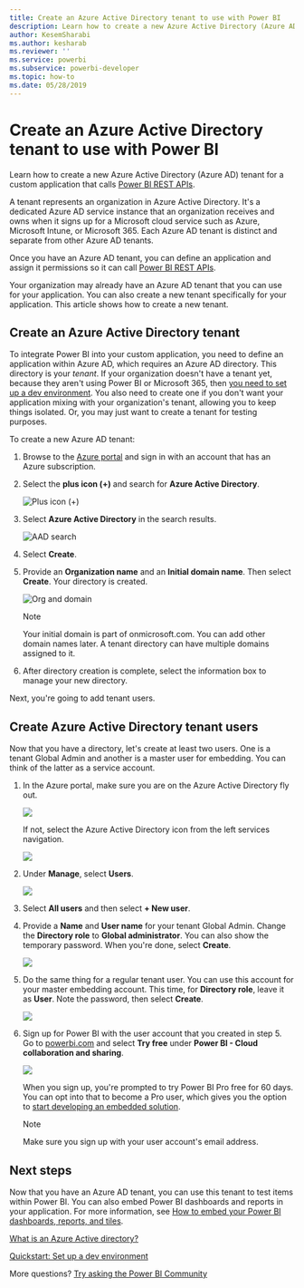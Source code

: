 ```yaml
---
title: Create an Azure Active Directory tenant to use with Power BI
description: Learn how to create a new Azure Active Directory (Azure AD) tenant for a custom application that calls Power BI REST APIs.
author: KesemSharabi
ms.author: kesharab
ms.reviewer: ''
ms.service: powerbi
ms.subservice: powerbi-developer
ms.topic: how-to
ms.date: 05/28/2019
---
```


# Create an Azure Active Directory tenant to use with Power BI

Learn how to create a new Azure Active Directory (Azure AD) tenant for a custom application that calls [Power BI REST APIs](../automation/rest-api-reference.md).

A tenant represents an organization in Azure Active Directory. It's a dedicated Azure AD service instance that an organization receives and owns when it signs up for a Microsoft cloud service such as Azure, Microsoft Intune, or Microsoft 365. Each Azure AD tenant is distinct and separate from other Azure AD tenants.

Once you have an Azure AD tenant, you can define an application and assign it permissions so it can call [Power BI REST APIs](../automation/rest-api-reference.md).

Your organization may already have an Azure AD tenant that you can use for your application. You can also create a new tenant specifically for your application. This article shows how to create a new tenant.

## Create an Azure Active Directory tenant

To integrate Power BI into your custom application, you need to define an application within Azure AD, which requires an Azure AD directory. This directory is your *tenant*. If your organization doesn't have a tenant yet, because they aren't using Power BI or Microsoft 365, then [you need to set up a dev environment](https://docs.microsoft.com/azure/active-directory/develop/active-directory-howto-tenant). You also need to create one if you don't want your application mixing with your organization's tenant, allowing you to keep things isolated. Or, you may just want to create a tenant for testing purposes.

To create a new Azure AD tenant:

1. Browse to the [Azure portal](https://portal.azure.com) and sign in with an account that has an Azure subscription.

2. Select the **plus icon (+)** and search for **Azure Active Directory**.

    ![Plus icon (+)](media/create-an-azure-active-directory-tenant/new-directory.png)

3. Select **Azure Active Directory** in the search results.

    ![AAD search](media/create-an-azure-active-directory-tenant/new-directory2.png)

4. Select **Create**.

5. Provide an **Organization name** and an **Initial domain name**. Then select **Create**. Your directory is created.

    ![Org and domain](media/create-an-azure-active-directory-tenant/organization-and-domain.png)

   > [!NOTE]
   > Your initial domain is part of onmicrosoft.com. You can add other domain names later. A tenant directory can have multiple domains assigned to it.

6. After directory creation is complete, select the information box to manage your new directory.

Next, you're going to add tenant users.

## Create Azure Active Directory tenant users

Now that you have a directory, let's create at least two users. One is a tenant Global Admin and another is a master user for embedding. You can think of the latter as a service account.

1. In the Azure portal, make sure you are on the Azure Active Directory fly out.

    ![](media/create-an-azure-active-directory-tenant/aad-flyout.png)

    If not, select the Azure Active Directory icon from the left services navigation.

    ![](media/create-an-azure-active-directory-tenant/aad-service.png)

2. Under **Manage**, select **Users**.

    ![](media/create-an-azure-active-directory-tenant/users-and-groups.png)

3. Select **All users** and then select **+ New user**.

4. Provide a **Name** and **User name** for your tenant Global Admin. Change the **Directory role** to **Global administrator**. You can also show the temporary password. When you're done, select **Create**.

    ![](media/create-an-azure-active-directory-tenant/global-admin.png)

5. Do the same thing for a regular tenant user. You can use this account for your master embedding account. This time, for **Directory role**, leave it as **User**. Note the password, then select **Create**.

    ![](media/create-an-azure-active-directory-tenant/pbiembed-user.png)

6. Sign up for Power BI with the user account that you created in step 5. Go to [powerbi.com](https://powerbi.microsoft.com/get-started/) and select **Try free** under **Power BI - Cloud collaboration and sharing**.

    ![](media/create-an-azure-active-directory-tenant/try-powerbi-free.png)

    When you sign up, you're prompted to try Power BI Pro free for 60 days. You can opt into that to become a Pro user, which gives you the option to [start developing an embedded solution](embed-sample-for-customers.md).

   > [!NOTE]
   > Make sure you sign up with your user account's email address.

## Next steps

Now that you have an Azure AD tenant, you can use this tenant to test items within Power BI. You can also embed Power BI dashboards and reports in your application. For more information, see [How to embed your Power BI dashboards, reports, and tiles](embed-sample-for-customers.md).

[What is an Azure Active directory?](https://docs.microsoft.com/azure/active-directory/active-directory-whatis) 
 
[Quickstart: Set up a dev environment](https://docs.microsoft.com/azure/active-directory/develop/active-directory-howto-tenant)  

More questions? [Try asking the Power BI Community](https://community.powerbi.com/)
